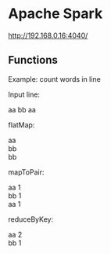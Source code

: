 # Apache Spark


http://192.168.0.16:4040/




## Functions

Example: count words in line

Input line:

aa bb aa

flatMap:

aa  
bb  
bb

mapToPair:

aa 1  
bb 1  
aa 1

reduceByKey:

aa 2  
bb 1

